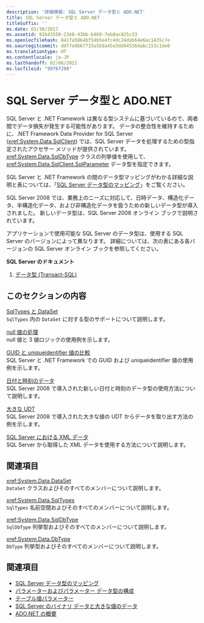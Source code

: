 ```yaml
---
description: '詳細情報: SQL Server データ型と ADO.NET'
title: SQL Server データ型と ADO.NET
titleSuffix: ''
ms.date: 03/30/2017
ms.assetid: 81b43550-23e8-43bb-b460-7eb8ac825c33
ms.openlocfilehash: 841fa5864bf54b5e4fc4dc24dab64e6ac1435c7e
ms.sourcegitcommit: ddf7edb67715a5b9a45e3dd44536dabc153c1de0
ms.translationtype: HT
ms.contentlocale: ja-JP
ms.lasthandoff: 02/06/2021
ms.locfileid: "99767298"
---
```

# <a name="sql-server-data-types-and-adonet"></a>SQL Server データ型と ADO.NET

SQL Server と .NET Framework は異なる型システムに基づいているので、両者間でデータ損失が発生する可能性があります。 データの整合性を維持するために、.NET Framework Data Provider for SQL Server (<xref:System.Data.SqlClient>) では、SQL Server データを処理するための型指定されたアクセサー メソッドが提供されています。 <xref:System.Data.SqlDbType> クラスの列挙値を使用して、<xref:System.Data.SqlClient.SqlParameter> データ型を指定できます。  
  
 SQL Server と .NET Framework の間のデータ型マッピングがわかる詳細な説明と表については、「[SQL Server データ型のマッピング](../sql-server-data-type-mappings.md)」をご覧ください。  
  
 SQL Server 2008 では、業務上のニーズに対応して、日時データ、構造化データ、半構造化データ、および非構造化データを扱うための新しいデータ型が導入されました。 新しいデータ型は、SQL Server 2008 オンライン ブックで説明されています。  
  
 アプリケーションで使用可能な SQL Server のデータ型は、使用する SQL Server のバージョンによって異なります。 詳細については、次の表にある各バージョンの SQL Server オンライン ブックを参照してください。  
  
 **SQL Server のドキュメント**  
  
1. [データ型 (Transact-SQL)](/sql/t-sql/data-types/data-types-transact-sql)  
  
## <a name="in-this-section"></a>このセクションの内容  

 [SqlTypes と DataSet](sqltypes-and-the-dataset.md)  
 `SqlTypes` 内の `DataSet` に対する型のサポートについて説明します。  
  
 [null 値の処理](handling-null-values.md)  
 null 値と 3 値ロジックの使用例を示します。  
  
 [GUID と uniqueidentifier 値の比較](comparing-guid-and-uniqueidentifier-values.md)  
 SQL Server と .NET Framework での GUID および uniqueidentifier 値の使用例を示します。  
  
 [日付と時刻のデータ](date-and-time-data.md)  
 SQL Server 2008 で導入された新しい日付と時刻のデータ型の使用方法について説明します。  
  
 [大きな UDT](large-udts.md)  
 SQL Server 2008 で導入された大きな値の UDT からデータを取り出す方法の例を示します。  
  
 [SQL Server における XML データ](xml-data-in-sql-server.md)  
 SQL Server から取得した XML データを使用する方法について説明します。  
  
## <a name="reference"></a>関連項目  

 <xref:System.Data.DataSet>  
 `DataSet` クラスおよびそのすべてのメンバーについて説明します。  
  
 <xref:System.Data.SqlTypes>  
 `SqlTypes` 名前空間およびそのすべてのメンバーについて説明します。  
  
 <xref:System.Data.SqlDbType>  
 `SqlDbType` 列挙型およびそのすべてのメンバーについて説明します。  
  
 <xref:System.Data.DbType>  
 `DbType` 列挙型およびそのすべてのメンバーについて説明します。  
  
## <a name="see-also"></a>関連項目

- [SQL Server データ型のマッピング](../sql-server-data-type-mappings.md)
- [パラメーターおよびパラメーター データ型の構成](../configuring-parameters-and-parameter-data-types.md)
- [テーブル値パラメーター](table-valued-parameters.md)
- [SQL Server のバイナリ データと大きな値のデータ](sql-server-binary-and-large-value-data.md)
- [ADO.NET の概要](../ado-net-overview.md)
